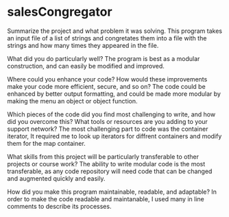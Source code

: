 # salesCongregator

Summarize the project and what problem it was solving.
This program takes an input file of a list of strings and congretates them into a file with the strings and how many times they appeared in the file.

What did you do particularly well?
The program is best as a modular construction, and can easily be modified and improved.

Where could you enhance your code? How would these improvements make your code more efficient, secure, and so on?
The code could be enhanced by better output formatting, and could be made more modular by making the menu an object or object function.

Which pieces of the code did you find most challenging to write, and how did you overcome this? What tools or resources are you adding to your support network?
The most challenging part to code was the container iterator, It required me to look up iterators for diffrent containers and modify them for the map container.

What skills from this project will be particularly transferable to other projects or course work?
The ability to write modular code is the most transferable, as any code repository will need code that can be changed and augmented quickly and easily.

How did you make this program maintainable, readable, and adaptable?
In order to make the code readable and maintanable, I used many in line comments to describe its processes.
